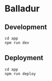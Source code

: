 # Balladur

## Development

```
cd app
npm run dev
```

## Deployment

```
cd app
npm run deploy
```
